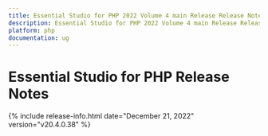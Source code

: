 ```yaml
---
title: Essential Studio for PHP 2022 Volume 4 main Release Release Notes  
description: Essential Studio for PHP 2022 Volume 4 main Release Release Notes  
platform: php
documentation: ug
---
```


# Essential Studio for PHP  Release Notes  

{% include release-info.html date="December 21, 2022"  version="v20.4.0.38" %} 





